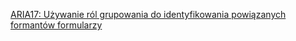 [ARIA17: Używanie ról grupowania do identyfikowania powiązanych formantów formularzy](https://www.w3.org/WAI/WCAG21/Techniques/aria/ARIA17.html)
